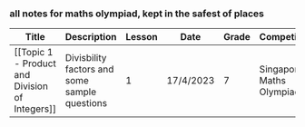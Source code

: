 ### all notes for maths olympiad, kept in the safest of places
| Title                                          | Description                                   | Lesson | Date      | Grade | Competition              | Course                 |
| ---------------------------------------------- | --------------------------------------------- | ------ | --------- | ----- | ------------------------ | ---------------------- |
| [[Topic 1 - Product and Division of Integers]] | Divisbility factors and some sample questions | 1      | 17/4/2023 | 7     | Singapore Maths Olympiad | IMCE (School Provided) |                        |                        |
